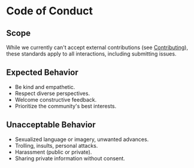 # Code of Conduct

## Scope

While we currently can't accept external contributions (see [Contributing](.github/CONTRIBUTING.md)), these standards apply to all interactions, including submitting issues.

## Expected Behavior

* Be kind and empathetic.
* Respect diverse perspectives.
* Welcome constructive feedback.
* Prioritize the community's best interests.

## Unacceptable Behavior

* Sexualized language or imagery, unwanted advances.
* Trolling, insults, personal attacks.
* Harassment (public or private).
* Sharing private information without consent.